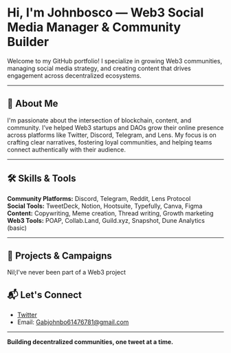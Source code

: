 
# Hi, I'm Johnbosco — Web3 Social Media Manager & Community Builder

Welcome to my GitHub portfolio! I specialize in growing Web3 communities, managing social media strategy, and creating content that drives engagement across decentralized ecosystems.

---

## 🧠 About Me

I'm passionate about the intersection of blockchain, content, and community. I’ve helped Web3 startups and DAOs grow their online presence across platforms like Twitter, Discord, Telegram, and Lens. My focus is on crafting clear narratives, fostering loyal communities, and helping teams connect authentically with their audience.

---

## 🛠️ Skills & Tools

**Community Platforms:** Discord, Telegram, Reddit, Lens Protocol  
**Social Tools:** TweetDeck, Notion, Hootsuite, Typefully, Canva, Figma  
**Content:** Copywriting, Meme creation, Thread writing, Growth marketing  
**Web3 Tools:** POAP, Collab.Land, Guild.xyz, Snapshot, Dune Analytics (basic)

---

## 📢 Projects & Campaigns

Nil;I've never been part of a Web3 project 

## 📬 Let's Connect

- [Twitter](https://twitter.com/@Bosco_0nweb3)    
- Email: Gabjohnbo61476781@gmail.com

---

**Building decentralized communities, one tweet at a time.**
